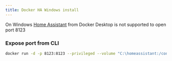 ```yaml
---
title: Docker HA Windows install
---
```


On Windows   [Home Assistant](https://www.home-assistant.io/) from Docker Desktop is not supported to open port 8123

### Expose port from CLI

```bash js copy
docker run -d -p 8123:8123 --privileged --volume "C:\homeassistant:/config" --name homeassistant -e "TZ=Europe/Paris" ghcr.io/home-assistant/home-assistant:stable
```
